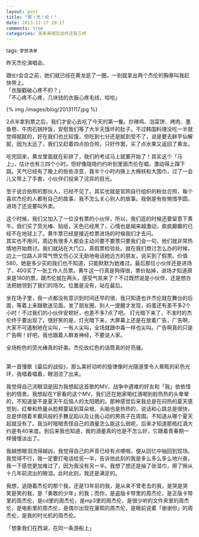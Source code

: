 ```yaml
---
layout: post
title: "周！杰！伦！"
date: 2013-11-17 19:17
comments: true
categories: 来来来喝完这杯还有三杯
---
```

tags: `梦想清单`
<br>

昨天杰伦演唱会。

跟`佳Y`会合之前，她们就已经在黄龙逛了一圈，一到就拿出两个杰伦的胸章叫我赶快带上。<br>「衣服戳破心疼不的？」<br>「不心疼不心疼，几块钱的衣服心疼毛线，哈哈」

{% img /images/blog/20131117.jpg %}

2点半拿到票之后，我们才安心去吃了今天的第一餐。炒辣鸡、泡菜饼、烤肉、墨鱼卷、牛肉石锅拌饭，安慰我们等了大半天饿坏的肚子。不过韩国料理没吃一半就觉得腻腻的，好在我们也比较饿，但吃到七分还是腻到受不了，说是要去鲜芋仙解腻，因为太远了，我们又赶着四点拍合照，只好作罢，买了点水果又返回了黄龙。

吃完回来，黄龙里面就在彩排了，我们的考试马上就要开始了！其实这个「马上」，估计也有三四个小时。但好像隐隐约约听到里面杰伦在唱，激动得上蹿下跳。天气已经有了晚上的些些凉意，我半个小时内换上大棉袄和大围巾，过了一会儿又带上了手套，小伙伴们投来了诧异的目光。

至于说合拍照的那伙人，已经不见了。其实也就是官网自行组织的粉丝合照，每个喜欢杰伦的人都有自己的故事，我不怎么关心别人的故事。我倒是有些惋惜芋圆，进场了还说要叫外卖。

这个时候，我们又加入了一位没有票的小伙伴，所以，我们逛的时候还要留意下黄牛。我们买了荧光棒、贴纸，天色已经黑了，心情也是越来越激动，疯疯癫癫的已经不在地球上了。黄牛票已经是接近检票进场的时候我们才去问。<br>其实也不用问，周边有很多人都会主动问要不要票只要我们会一句，他们就非常热情地开始商讨。我们就站在大门口，真假票检验处。就在我们商讨怎么办的时候，边上一位路人非常气愤又伤心又无助地电话她远方的朋友，说买到了假票。价值580，她是多少买的我们也不知道，只能默默为她难过。最后那位小伙伴还是进场了，400买了一张工作人员票。黄牛这一行真是狗得很，票价贴掉，进场才知道原来是180的票，跟杰伦就在两头，感受气氛来了？不过既然说是小伙伴，还是想办法把她领到了我们的场次。位置是没有，站在最后。

坐在场子里，我一点都没有意识到时间还早的很，我只知道也许杰伦就在舞台的后面，等着上来跟歌迷见面。发了朋友圈，别人一提醒才发现，妈蛋还有差不多2个小时！不过我们的小伙伴安顿好，也差不多7点了吧。
灯光暗下来了，不准时的杰伦终于要出现了。很好笑的是，灯光暗下来，大屏幕上还是在放着广告，广告啊，大家不可遏制地在尖叫，一有人尖叫，全场就跟中毒一样也尖叫。广告啊真的只是广告啊！好吧，我也跟着人群发神经，不要说人家。

全场粉色的荧光棒真的好美。杰伦玫红色的话筒真的好亮骚。

<br>
第一首慢歌《最后的战役》，那么美好动听的旋律像时光隧道里令人晕眩的彩色光环，我唱着唱着，眼泪流了出来。

我觉得自己流眼泪是因为我想起这首歌的MV，战争中遇难的好友和「我」依依惜别的情景。我想起在Y家看的这个MV，我们还在她家喝红酒喝到脸热热的头晕晕的，不知道是不是夏天午后恼人的太阳晒的。那种感觉后来我总是在闷热的夏天感觉到，红晕和热量从脸颊蔓延到耳朵根，头脑也是热热的，说话和心跳总是很快，总是伴随着羊癫风般的手舞足蹈以及让我心动的男孩子在周围。不知道从哪个夏天起就没有了。我当时暗暗责怪自己的酒量怎么能这么弱呢，后来才知道那瓶红酒大约是有40来度。到后来我也知道，我的酒量真的也是不怎么好，它跟着青春期一样慢慢淡出了。

我越想眼泪流得越凶，我觉得自己的声音已经有点哽咽，便从回忆中抽回到现场。我觉得不行，我一定要打电话给另一半，告诉他此刻的我是多么多么多么地兴奋。我一下感觉更加难过了，因为我没有另一半。我想了想还是抽了张湿巾，擦了擦从十几年前流出的眼泪。此时此刻，我还是满足的。

我想，追随着杰伦的那个我，还是13年前的我，是从来不曾老去的我，是哭是哭笑是笑的我，是「勇敢的少年」的我；而你，是盗版卡带里的周杰伦，是正版卡带里的周杰伦，是cd里的周杰伦，是mp3里的周杰伦，是很少听的文件夹里的周杰伦，是电影里的周杰伦，是偶尔出现在康熙的周杰伦，是眼前说着「谢谢你」的周杰伦，是我的时光机的周杰伦。

「想象我们在西湖，在同一条游船上」




